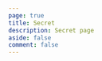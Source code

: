 ```yaml
---
page: true
title: Secret 
description: Secret page
aside: false
comment: false
---
```


<script setup>
import Secret from "../.vitepress/theme/components/Secret.vue";
</script>

<Secret />
